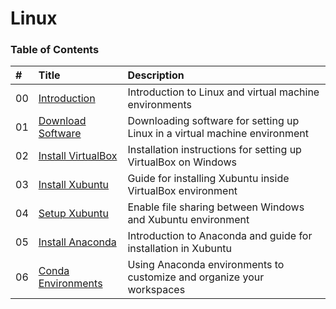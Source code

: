 # Linux

### Table of Contents

| #  | Title | Description |
|:---|:------|:------------|
| 00 | [Introduction](00_linux_introduction.md)        | Introduction to Linux and virtual machine environments                     |
| 01 | [Download Software](01_download_software.md)    | Downloading software for setting up Linux in a virtual machine environment |
| 02 | [Install VirtualBox](02_install_virtualbox.md)  | Installation instructions for setting up VirtualBox on Windows             |
| 03 | [Install Xubuntu](03_install_xubuntu.md)        | Guide for installing Xubuntu inside VirtualBox environment                 |
| 04 | [Setup Xubuntu](04_setup_xubuntu.md)            | Enable file sharing between Windows and Xubuntu environment                |
| 05 | [Install Anaconda](05_install_anaconda.md)      | Introduction to Anaconda and guide for installation in Xubuntu             |
| 06 | [Conda Environments](06_conda_environments.md)  | Using Anaconda environments to customize and organize your workspaces      |